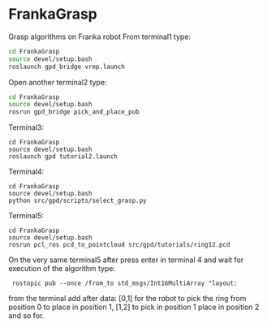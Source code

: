 # FrankaGrasp
Grasp algorithms on Franka robot
From terminal1 type:
```bash
cd FrankaGrasp
source devel/setup.bash
roslaunch gpd_bridge vrep.launch
```
Open another terminal2 type:
```bash
cd FrankaGrasp
source devel/setup.bash
rosrun gpd_bridge pick_and_place_pub
```
Terminal3:
```
cd FrankaGrasp
source devel/setup.bash
roslaunch gpd tutorial2.launch
```
Terminal4:
```
cd FrankaGrasp
source devel/setup.bash
python src/gpd/scripts/select_grasp.py
```
Terminal5:
```
cd FrankaGrasp
source devel/setup.bash
rosrun pcl_ros pcd_to_pointcloud src/gpd/tutorials/ring12.pcd
```
On the very same terminal5 after press enter in terminal 4 and wait for execution of the algorithm  type:

```
 rostopic pub --once /from_to std_msgs/Int16MultiArray "layout:
```
from the terminal add after data:  [0,1] for the robot to pick the ring from position 0 to place in position 1, [1,2] to pick in position 1 place in position 2 and so for.
